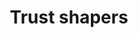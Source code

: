 ---
title: Trust shapers
slug: team
draft: false
type: team
description: Team meta description

# trust shapers, advisors, ...
groups:
  - title: Trust Shapers
    text: Die Menschen hinter Skribble
    people:
      - name: Philipp Dick
        position: CEO
        images:
          mobile:
            filename: team/philipp-dick
            width: 224
          desktop:
            filename: team/philipp-dick@2x
            width: 448
      - name: Michel Fernandez
        position: Head of Product & CXD
        images:
          mobile:
            filename: team/michel-fernandez
            width: 164
          desktop:
            filename: team/michel-fernandez@2x
            width: 327
      - name: Roni Oeschger
        position: CTO
        images:
          mobile:
            filename: team/roni-oeschger
            width: 164
          desktop:
            filename: team/roni-oeschger@2x
            width: 327
      - name: Waldemar Dick
        position: CSO
        images:
          mobile:
            filename: team/waldemar-dick
            width: 224
          desktop:
            filename: team/waldemar-dick@2x
            width: 448
      - name: David Fürsinger
        position: CXE
        images:
          mobile:
            filename: team/david-fuersinger
            width: 224
          desktop:
            filename: team/david-fuersinger@2x
            width: 448

# outro component
outro:
  title: >
    Try Skribble now
    without obligation!
  text: No credit card, entrance fee or commitment required.
  image:
    mobile:
      filename_webp: image8.webp
      filename_jpg: image8.jpg
      width: 207
    desktop:
      filename_webp: image8@2x.webp
      filename_jpg: image8@2x.jpg
      width: 414
  alt_text:
  link:
    text: Try it now
    href: '#'
---